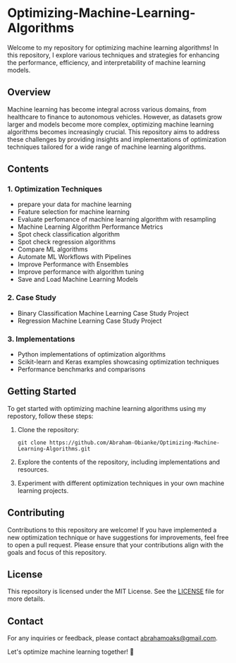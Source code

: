 # Optimizing-Machine-Learning-Algorithms

Welcome to my repository for optimizing machine learning algorithms! In this repository, I explore various techniques and strategies for enhancing the performance, efficiency, and interpretability of machine learning models.

## Overview

Machine learning has become integral across various domains, from healthcare to finance to autonomous vehicles. However, as datasets grow larger and models become more complex, optimizing machine learning algorithms becomes increasingly crucial. This repository aims to address these challenges by providing insights and implementations of optimization techniques tailored for a wide range of machine learning algorithms.

## Contents

### 1. Optimization Techniques
- prepare your data for machine learning
- Feature selection for machine learning
- Evaluate perfomance of machine learning algorithm with resampling
- Machine Learning Algorithm Performance Metrics
- Spot check classification algorithm
- Spot  check regression algorithms
- Compare ML algorithms
- Automate ML Workflows with Pipelines
- Improve Performance with Ensembles
- Improve performance with algorithm tuning
- Save and Load Machine Learning Models

### 2. Case Study
 -  Binary Classification Machine Learning Case Study Project
 -  Regression Machine Learning Case Study Project

### 3. Implementations
- Python implementations of optimization algorithms
- Scikit-learn and Keras examples showcasing optimization techniques
- Performance benchmarks and comparisons

## Getting Started

To get started with optimizing machine learning algorithms using my repostory, follow these steps:

1. Clone the repository:
   ```
   git clone https://github.com/Abraham-Obianke/Optimizing-Machine-Learning-Algorithms.git
   ```

2. Explore the contents of the repository, including implementations and resources.

3. Experiment with different optimization techniques in your own machine learning projects.

## Contributing

Contributions to this repository are welcome! If you have implemented a new optimization technique or have suggestions for improvements, feel free to open a pull request. Please ensure that your contributions align with the goals and focus of this repository.

## License

This repository is licensed under the MIT License. See the [LICENSE](LICENSE) file for more details.

## Contact

For any inquiries or feedback, please contact [abrahamoaks@gmail.com](mailto:your_email@example.com).

Let's optimize machine learning together! 🚀
